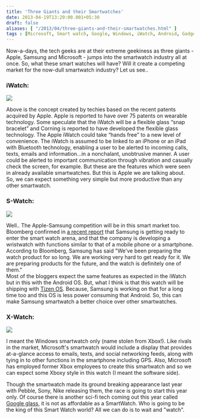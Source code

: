 ```yaml
---
title: 'Three Giants and their Smartwatches'
date: 2013-04-19T13:29:00.001+05:30
draft: false
aliases: [ "/2013/04/three-giants-and-their-smartwatches.html" ]
tags : [Microsoft, Smart watch, Google, Windows, iWatch, Android, Gadgets, Tizen, iOS, flexible display, Apple, X Watch, Google glasses, S watch, Samsung, Windows phone]
---
```


Now-a-days, the tech geeks are at their extreme geekiness as three giants - Apple, Samsung and Microsoft - jumps into the smartwatch industry all at once. So, what these smart watches will have? Will it create a competing market for the now-dull smartwatch industry? Let us see..  
  

### iWatch:

[![](https://4.bp.blogspot.com/-zKmdYXQl2yk/UXDm05r_API/AAAAAAAAA88/oseQQ_Db-3A/s640/iwatch-concept2.jpg)](https://4.bp.blogspot.com/-zKmdYXQl2yk/UXDm05r_API/AAAAAAAAA88/oseQQ_Db-3A/s1600/iwatch-concept2.jpg)

  

Above is the concept created by techies based on the recent patents acquired by Apple. Apple is reported to have over 75 patents on wearable technology. Some speculate that the iWatch will be a flexible glass “snap bracelet” and Corning is reported to have developed the flexible glass technology. The Apple iWatch could take “hands free” to a new level of convenience. The iWatch is assumed to be linked to an iPhone or an iPad with Bluetooth technology, enabling a user to be alerted to incoming calls, texts, emails and information…in a nonchalant, unobtrusive manner. A user could be alerted to important communication through vibration and casually check the screen, for example. But these are the features which were seen in already available smartwatches. But this is Apple we are talking about. So, we can expect something very simple but more productive than any other smartwatch.  
  

### S-Watch:

[![](https://4.bp.blogspot.com/-qKUss-9QgDc/UXDs2tf8kjI/AAAAAAAAA9E/iyRBucwcsLA/s1600/samsung_smartwatch_concept_2-580x386.jpg)](https://4.bp.blogspot.com/-qKUss-9QgDc/UXDs2tf8kjI/AAAAAAAAA9E/iyRBucwcsLA/s1600/samsung_smartwatch_concept_2-580x386.jpg)

  

Well.. The Apple-Samsung competition will be in this smart market too. Bloomberg confirmed in [a recent report](https://www.bloomberg.com/news/2013-03-19/samsung-preparing-wristwatch-as-it-races-apple-for-sales.html) that Samsung is getting ready to enter the smart watch arena, and that the company is developing a wristwatch with functions similar to that of a mobile phone or a smartphone.  
According to Bloomberg, Samsung has said "We've been preparing the watch product for so long. We are working very hard to get ready for it. We are preparing products for the future, and the watch is definitely one of them."  
Most of the bloggers expect the same features as expected in the iWatch but in this with the Android OS. But, what I think is that this watch will be shipping with [Tizen OS](https://technologyinfinite.blogspot.in/2013/03/mobile-operating-systems-of-2013.html). Because, Samsung is working on that for a long time too and this OS is less power consuming that Android. So, this can make Samsung smartwatch a better choice over other smartwatches.

  

### X-Watch:

[![](https://1.bp.blogspot.com/-Fe27HgmR6ws/UXDzQc5OJGI/AAAAAAAAA9M/TKIZOVQPl8E/s1600/microsoft_smartwatch_windows_phone_mockup-545x500.jpg)](https://1.bp.blogspot.com/-Fe27HgmR6ws/UXDzQc5OJGI/AAAAAAAAA9M/TKIZOVQPl8E/s1600/microsoft_smartwatch_windows_phone_mockup-545x500.jpg)

  

I meant the Windows smartwatch only (name stolen from Xbox!). Like rivals in the market, Microsoft's smartwatch would include a display that provides at-a-glance access to emails, texts, and social networking feeds, along with tying in to other functions in the smartphone including GPS. Also, Microsoft has employed former Xbox employees to create this smartwatch and so we can expect some Xboxy style in this watch (I meant the software side).

  

Though the smartwatch made its ground breaking appearance last year with Pebble, Sony, Nike releasing them, the race is going to start this year only. Of course there is another sci-fi tech coming out this year called [Google glass](https://technologyinfinite.blogspot.in/2013/04/google-glass-quick-look.html), it is not as affordable as a SmartWatch. Who is going to be the king of this Smart Watch world? All we can do is to wait and "watch".